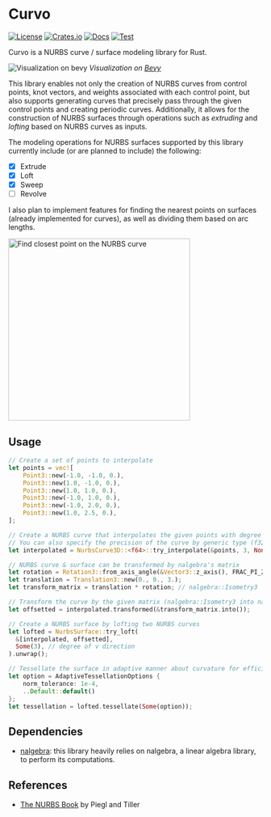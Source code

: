 # Curvo

[![License](https://img.shields.io/badge/license-MIT%2FApache-blue.svg)](https://github.com/mattatz/curvo#license)
[![Crates.io](https://img.shields.io/crates/v/curvo.svg)](https://crates.io/crates/curvo)
[![Docs](https://docs.rs/curvo/badge.svg)](https://docs.rs/curvo/latest/curvo/)
[![Test](https://github.com/mattatz/curvo/actions/workflows/test.yml/badge.svg?branch=main)](https://github.com/mattatz/curvo/actions/workflows/test.yml)

Curvo is a NURBS curve / surface modeling library for Rust.

![Visualization on bevy](https://github.com/mattatz/curvo/assets/1085910/50b44a8c-d8c1-43e0-8db5-d6fff52300e6)
*Visualization on [Bevy](https://bevyengine.org/)*

This library enables not only the creation of NURBS curves from control points, knot vectors, and weights associated with each control point, but also supports generating curves that precisely pass through the given control points and creating periodic curves. Additionally, it allows for the construction of NURBS surfaces through operations such as _extruding_ and _lofting_ based on NURBS curves as inputs.

The modeling operations for NURBS surfaces supported by this library currently include (or are planned to include) the following:

- [x] Extrude
- [x] Loft
- [x] Sweep
- [ ] Revolve

I also plan to implement features for finding the nearest points on surfaces (already implemented for curves), as well as dividing them based on arc lengths.

<img src="https://github.com/mattatz/curvo/assets/1085910/04cccd08-01c7-495d-b332-4ee2ed59644a" width="360px" alt="Find closest point on the NURBS curve" />

## Usage

```rust
// Create a set of points to interpolate
let points = vec![
    Point3::new(-1.0, -1.0, 0.),
    Point3::new(1.0, -1.0, 0.),
    Point3::new(1.0, 1.0, 0.),
    Point3::new(-1.0, 1.0, 0.),
    Point3::new(-1.0, 2.0, 0.),
    Point3::new(1.0, 2.5, 0.),
];

// Create a NURBS curve that interpolates the given points with degree 3
// You can also specify the precision of the curve by generic type (f32 or f64)
let interpolated = NurbsCurve3D::<f64>::try_interpolate(&points, 3, None, None).unwrap();

// NURBS curve & surface can be transformed by nalgebra's matrix
let rotation = Rotation3::from_axis_angle(&Vector3::z_axis(), FRAC_PI_2);
let translation = Translation3::new(0., 0., 3.);
let transform_matrix = translation * rotation; // nalgebra::Isometry3

// Transform the curve by the given matrix (nalgebra::Isometry3 into nalgebra::Matrix4)
let offsetted = interpolated.transformed(&transform_matrix.into());

// Create a NURBS surface by lofting two NURBS curves
let lofted = NurbsSurface::try_loft(
  &[interpolated, offsetted],
  Some(3), // degree of v direction
).unwrap();

// Tessellate the surface in adaptive manner about curvature for efficient rendering
let option = AdaptiveTessellationOptions {
    norm_tolerance: 1e-4,
    ..Default::default()
};
let tessellation = lofted.tessellate(Some(option));

```

## Dependencies

- [nalgebra](https://crates.io/crates/nalgebra): this library heavily relies on nalgebra, a linear algebra library, to perform its computations.

## References

- [The NURBS Book](https://www.amazon.com/NURBS-Book-Monographs-Visual-Communication/dp/3540615458) by Piegl and Tiller
